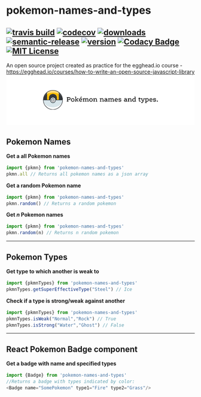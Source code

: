 # pokemon-names-and-types
[![travis build](https://img.shields.io/travis/SahajR/pokemon-names-and-types.svg?style=flat-square)](https://travis-ci.org/SahajR/pokemon-names-and-types)
[![codecov](https://codecov.io/gh/SahajR/pokemon-names-and-types/branch/master/graph/badge.svg?style=flat-square)](https://codecov.io/gh/SahajR/pokemon-names-and-types)
[![downloads](https://img.shields.io/npm/dm/pokemon-names-and-types.svg?style=flat-square)](http://npm-stat.com/charts.html?package=pokemon-names-and-types&from=2016-10-06)
[![semantic-release](https://img.shields.io/badge/%20%20%F0%9F%93%A6%F0%9F%9A%80-semantic--release-e10079.svg?style=flat-square)](https://github.com/semantic-release/semantic-release)
[![version](https://img.shields.io/npm/v/pokemon-names-and-types.svg?style=flat-square)](http://npm.im/pokemon-names-and-types)
[![Codacy Badge](https://api.codacy.com/project/badge/Grade/500ebaa93ed7411c8be080a0f170e099)](https://www.codacy.com/app/SahajR/pokemon-names-and-types?utm_source=github.com&amp;utm_medium=referral&amp;utm_content=SahajR/pokemon-names-and-types&amp;utm_campaign=Badge_Grade)
[![MIT License](https://img.shields.io/npm/l/pokemon-names-and-types.svg?style=flat-square)](http://opensource.org/licenses/MIT)
--
An open source project created as practice for the egghead.io course - https://egghead.io/courses/how-to-write-an-open-source-javascript-library
![Pokemon](assets/logo.png)
## Pokemon Names ##
**Get a all Pokemon names**
```javascript
import {pkmn} from 'pokemon-names-and-types'
pkmn.all // Returns all pokemon names as a json array
```
**Get a random Pokemon name**
```javascript
import {pkmn} from 'pokemon-names-and-types'
pkmn.random() // Returns a random pokemon
```
**Get  *n* Pokemon names**
```javascript
import {pkmn} from 'pokemon-names-and-types'
pkmn.random(n) // Returns n random pokemon
```
----------
## Pokemon Types ##
**Get type to which another is weak to**
```javascript
import {pkmnTypes} from 'pokemon-names-and-types'
pkmnTypes.getSuperEffectiveType("Steel") // Ice
```
**Check if a type is strong/weak against another**
```javascript
import {pkmnTypes} from 'pokemon-names-and-types'
pkmnTypes.isWeak("Normal","Rock") // True
pkmnTypes.isStrong("Water","Ghost") // False
```
---
## React Pokemon Badge component ##
**Get a badge with name and specified types**
```javascript
import {Badge} from 'pokemon-names-and-types'
//Returns a badge with types indicated by color:
<Badge name="SomePokemon" type1="Fire" type2="Grass"/>
```
